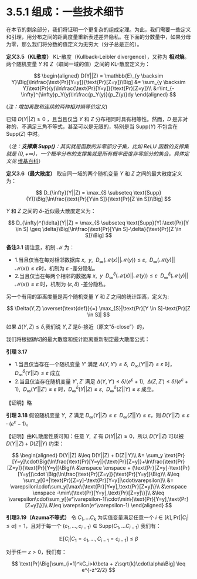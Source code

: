 # 3.5.1 组成：一些技术细节

在本节的剩余部分，我们将证明一个更复杂的组成定理。为此，我们需要一些定义和引理，用分布之间的距离度量重新表述差异隐私。在下面的分数量中，如果分母为零，那么我们将分数的值定义为无穷大（分子总是正的）。

**定义3.5（KL散度）** KL-散度（Kullback-Leibler divergence），又称为 **相对熵**。两个随机变量 $Y$ 和 $Z$（取同一域的值）之间的 KL-散度定义为：

$$
\begin{aligned}
    D(Y||Z) = \mathbb{E}_{y \backsim Y}\Big[\ln\frac{\text{Pr}[Y=y]}{\text{Pr}[Z=y]}\Big] &= \sum_{y \backsim Y}\text{Pr}(y)\ln\frac{\text{Pr}[Y=y]}{\text{Pr}[Z=y]}\\
    &=\int_{-\infty}^{\infty}p_Y(y)\ln\frac{p_Y(y)}{p_Z(y)}dy
\end{aligned}
$$

(*注：增加离散和连续的两种相对熵等价定义*)

已知 $D(Y||Z)\geq 0$ ，且当且仅当 $Y$ 和 $Z$ 分布相同时具有相等性。然而，$D$ 是非对称的，不满足三角不等式，甚至可以是无限的，特别是当 $\text{Supp}(Y)$ 不包含在 $\text{Supp}(Z)$ 中时。

（*注：**支撑集 $\text{Supp}()$**：其实就是函数的非零部分子集，比如 ReLU 函数的支撑集就是 $(0, +\infty)$，一个概率分布的支撑集就是所有概率密度非零部分的集合。具体定义见* [维基百科](https://zh.wikipedia.org/wiki/%E6%94%AF%E6%92%91%E9%9B%86)）

**定义3.6（最大散度）** 取自同一域的两个随机变量 $Y$ 和 $Z$ 之间的最大散度定义为：

$$
D_{\infty}(Y||Z) = \max_{S \subseteq \text{Supp}(Y)}\Big[\ln\frac{\text{Pr}[Y\in S]}{\text{Pr}[Z \in S]}\Big]
$$

$Y$ 和 $Z$ 之间的 $\delta$-近似最大散度定义为：

$$
D_{\infty}^{\delta}(Y||Z) = \max_{S \subseteq \text{Supp}(Y):\text{Pr}[Y \in S] \geq \delta}\Big[\ln\frac{\text{Pr}[Y\in S]-\delta}{\text{Pr}[Z \in S]}\Big]
$$

**备注3.1** 请注意，机制 $\mathcal{M}$ 为：

- 1.当且仅当在每对相邻数据库 $x,\enspace y,\enspace D_{\infty}(\mathcal{M}(x)||\mathcal{M}(y)) \leq \varepsilon, \enspace D_{\infty}(\mathcal{M}(y)||\mathcal{M}(x)) \leq \varepsilon$时，机制为 $\varepsilon$ -差分隐私。
- 2.当且仅当在每两个相邻的数据库 $x,\enspace y \enspace D_{\infty}^{\delta}(\mathcal{M}(x)||\mathcal{M}(y)) \leq \varepsilon \enspace D_{\infty}^{\delta}(\mathcal{M}(y)||\mathcal{M}(x)) \leq \varepsilon$ 时，机制为 $(\varepsilon,\delta)$ -差分隐私。

另一个有用的距离度量是两个随机变量 $Y$ 和 $Z$ 之间的统计距离，定义为:

$$
\Delta(Y,Z) \overset{\text{def}}{=} \max_{S}|\text{Pr}[Y \in S]-\text{Pr}[Z \in S]|
$$

如果 $\Delta(Y,Z)\leq \delta$,我们说 $Y,Z$ 是δ-接近（原文“δ-close”）的，

我们将根据确切的最大散度和统计距离重新制定最大散度公式：

**引理 3.17**

- 1.当且仅当存在一个随机变量 $Y'$ 满足 $\Delta(Y,Y')\leq \delta,\enspace D_{\infty}(Y'||Z)\leq \varepsilon$ 时，$D_{\infty}^{\delta}(Y||Z)\leq \varepsilon$ 成立
- 2.当且仅当存在随机变量 $Y',Z'$ 满足 $\Delta(Y,Y')\leq \delta/(e^{\varepsilon}+1),\enspace\Delta(Z,Z')\leq \delta/(e^{\varepsilon}+1),\enspace D_{\infty}(Y'||Z')\leq \varepsilon$ 时，$D_{\infty}^{\delta}(Y||Z)\leq \varepsilon,\enspace D_{\infty}^{\delta}(Z||Y)\leq \varepsilon$ 成立。

【证明】略

**引理 3.18** 假设随机变量 $Y,\enspace Z$ 满足 $D_{\infty}(Y||Z)\leq \varepsilon \enspace D_{\infty}(Z||Y)\leq \varepsilon$，则 $D(Y||Z)\leq \varepsilon\cdot(e^{\varepsilon}-1)$。

【证明】由KL散度性质可知：任意 $Y,\enspace Z$ 有 $D(Y||Z)\geq0$，所以 $D(Y||Z)$ 可以被 $D(Y||Z) + D(Z||Y)$ 约束：

$$
\begin{aligned}
    D(Y||Z) &\leq D(Y||Z) + D(Z||Y)\\
    &= \sum_y \text{Pr}[Y=y]\cdot\Big(\ln\frac{\text{Pr}[Y=y]}{\text{Pr}[Z=y]}+\ln\frac{\text{Pr}[Z=y]}{\text{Pr}[Y=y]}\Big)\\
    &\enspace \enspace + (\text{Pr}[Z=y]-\text{Pr}[Y=y])\cdot \Big(\ln\frac{\text{Pr}[Z=y]}{\text{Pr}[Y=y]}\Big)\\
    &\leq \sum_y[0+|\text{Pr}[Z=y]-\text{Pr}[Y=y]|\cdot\varepsilon]\\
    &= \varepsilon\cdot\sum_y[\max\{\text{Pr}[Y=y],\text{Pr}[Z=y]\}\\
    &\enspace \enspace -\min\{\text{Pr}[Y=y],\text{Pr}[Z=y]\}]\\
    &\leq \varepsilon\cdot\sum_y[(e^\varepsilon-1)\cdot\min\{\text{Pr}[Y=y],\text{Pr}[Z=y]\}]\\
    &\leq \varepsilon(e^\varepsilon-1)
\end{aligned}
$$

**引理3.19（Azuma不等式）** 令 $C_1,...C_k$ 为实值变量满足任意一个 $i\in[k],\text{Pr}[|C_i|\leq \alpha]=1$，且对于每一个 $(c_1,...,c_{i-1})\in \text{Supp}(C_1,...C_{i-1})$ 我们有：

$$
\mathbb{E}[C_i|C_1=c_1,...,C_{i-1}=c_{i-1}]\leq\beta
$$

对于任一 $z > 0$，我们有：

$$
\text{Pr}\Big[\sum_{i=1}^kC_i>k\beta + z\sqrt{k}\cdot\alpha\Big] \leq e^{-z^2/2}
$$
